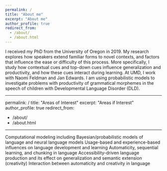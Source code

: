 ```yaml
---
permalink: /
title: "About me"
excerpt: "About me"
author_profile: true
redirect_from: 
  - /about/
  - /about.html
---
```



I received my PhD from the University of Oregon in 2019. My research explores how speakers extend familiar forms to novel contexts, and factors that influence the ease or difficulty of this process. More specifically, I study how contextual cues and top-down cues influence generalization and productivity, and how these cues interact during learning. At UMD, I work with Naomi Feldman and Jan Edwards. I am using probabilistic models to investigate problems with productivity of grammatical morphemes in the speech of children with Developmental Language Disorder (DLD). 


---
permalink: /
title: "Areas of Interest"
excerpt: "Areas if Interest"
author_profile: true
redirect_from: 
  - /about/
  - /about.html
---

Computational modeling including Bayesian/probabilistic models of language and neural language models
Usage-based and experience-based influences on language development and learning
Automaticity, sequential learning, and chunking in language
Accessibility-driven language production and its effect on generalization and semantic extension (creativity)
Interaction between automaticity and creativity in language
